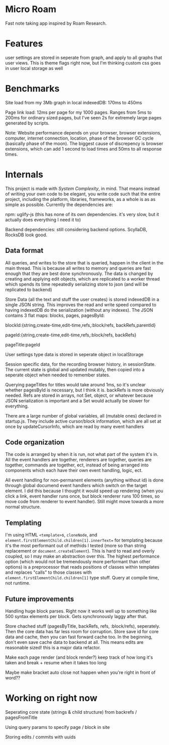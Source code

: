 # Micro Roam

Fast note taking app inspired by Roam Research.

# Features

user settings are stored in seperate from graph, and apply to all graphs that user views. This is theme flags right now, but I'm thinking custom css goes in user local storage as well

# Benchmarks

Site load from my 3Mb graph in local indexedDB: 170ms to 450ms

Page link load: 12ms per page for my 1000 pages. Ranges from 5ms to 200ms for ordinary sized pages, but I've seen 2s for extremely large pages generated by scripts.

Note: Website performance depends on your browser, browser extensions, computer, internet connection, location, phase of the browser GC cycle (basically phase of the moon). The biggest cause of discrepency is browser extensions, which can add 1 second to load times and 50ms to all response times.

# Internals

This project is made with *System Complexity*, in mind. That means instead of writing your own code to be elegant, you write code such that the entire project, including the platform, libraries, frameworks, as a whole is as as simple as possible. Currently the dependencies are:

npm: uglify-js (this has none of its own dependencies. it's very slow, but it actually does everything I need it to)

Backend dependencies: still considering backend options. ScyllaDB, RocksDB look good.

## Data format

All queries, and writes to the store that is queried, happen in the client in the main thread. This is because all writes to memory and queries are fast enough that they are best done synchronously. The data is changed by creating and applying edit objects, which are replicated to a worker thread which spends its time repeatedly serializing store to json (and will be replicated to backend)

Store Data (all the text and stuff the user creates) is stored indexedDB in a single JSON string. This improves the read and write speed compared to having indexedDB do the serialization (without any indexes). The JSON contains 3 flat maps: blocks, pages, pagesById:

blockId:{string,create-time,edit-time,refs,:block/refs, backRefs,parentId}

pageId:{string,create-time,edit-time,refs,:block/refs, backRefs}

pageTitle:pageId

User settings type data is stored in seperate object in localStorage

Session specific data, for the recording browser history, in sessionState. The current state is global and updated mutably, then copied into a seperate object when needed to remember states.

Querying pageTitles for titles would take around 1ms, so it's unclear whether pagesById is necessary, but I think it is. backRefs is more obviously needed. Refs are stored in arrays, not Set, object, or whatever because JSON serialization is important and a Set would actually be slower for everything.

There are a large number of global variables, all (mutable ones) declared in startup.js. They include active cursor/block information, which are all set at once by updateCursorInfo, which are read by many event handlers

## Code organization

The code is arranged by when it is run, not what part of the system it's in. All the event handlers are together, renderers are together, queries are together, commands are together, ect, instead of being arranged into components which each have their own event handling, logic, ect. 

All event handling for non-permanent elements (anything without id) is done through global documend event handlers which switch on the target element. I did this because I thought it would speed up rendering (when you click a link, event handler runs once, but block renderer runs 100 times, so move code from renderer to event handler). Still might move towards a more normal structure.


## Templating

I'm using HTML `<template>`s, `cloneNode`, and `element.firstElementChild.children[1].innerText=` for templating because it's the most performant out of methids I tested (more so than string replacement or `document.createElement`). This is hard to read and overly coupled, so I may make an abstraction over this. The highest performance option (which would not be tremendously more performant than other options) is a preprocessor that reads positions of classes within templates and replaces "calls" to those classes with `element.firstElementChild.children[1]` type stuff. Query at compile time, not runtime.

## Future improvements

Handling huge block parses. Right now it works well up to something like 500 syntax elements per block. Gets synchronously laggy after that.

Store chached stuff (pagesByTitle, backRefs, refs, :block/refs), seperately. Then the core data has far less room for corruption. Store save id for core data and cache, then you can fast forward cache too. In the beginning, don't even save cache data to backend at all. This means edits are reasonable sized! this is a major data refactor.

Make each page render (and block render?) keep track of how long it's taken and break + resume when it takes too long

Maybe make bracket auto close not happen when you're right in front of word??

# Working on right now

Seperating core state (strings & child structure) from backrefs / pagesFromTitle

Using query params to specify page / block in site

Storing edits / commits with uuids